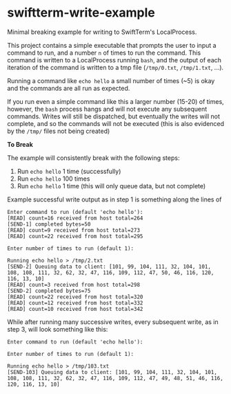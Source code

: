 # swiftterm-write-example

Minimal breaking example for writing to SwiftTerm's LocalProcess.

This project contains a simple executable that prompts the user to input
a command to run, and a number `n` of times to run the command. This
command is written to a LocalProcess running `bash`, and the output of each
iteration of the command is written to a tmp file (`/tmp/0.txt`,
`/tmp/1.txt`, ...).

Running a command like `echo hello` a small number of times (~5) is okay
and the commands are all run as expected.

If you run even a simple command like this a larger number (15-20) of
times, however, the `bash` process hangs and will not execute any
subsequent commands. Writes will still be dispatched, but eventually the writes
will not complete, and so the commands will not be executed (this is also evidenced by the `/tmp/` files not being created)

**To Break**

The example will consistently break with the following steps: 
1. Run `echo hello` 1 time (successfully)
2. Run `echo hello` 100 times
3. Run `echo hello` 1 time (this will only queue data, but not complete)

Example successful write output as in step 1 is something along the lines of 
```
Enter command to run (default 'echo hello'):
[READ] count=16 received from host total=264
[SEND-1] completed bytes=50
[READ] count=9 received from host total=273
[READ] count=22 received from host total=295

Enter number of times to run (default 1):

Running echo hello > /tmp/2.txt
[SEND-2] Queuing data to client: [101, 99, 104, 111, 32, 104, 101, 108, 108, 111, 32, 62, 32, 47, 116, 109, 112, 47, 50, 46, 116, 120, 116, 13, 10] 
[READ] count=3 received from host total=298
[SEND-2] completed bytes=75
[READ] count=22 received from host total=320
[READ] count=12 received from host total=332
[READ] count=10 received from host total=342
```

While after running many successive writes, every subsequent write, as in step 3, will look something like this:
```
Enter command to run (default 'echo hello'):

Enter number of times to run (default 1):

Running echo hello > /tmp/103.txt
[SEND-103] Queuing data to client: [101, 99, 104, 111, 32, 104, 101, 108, 108, 111, 32, 62, 32, 47, 116, 109, 112, 47, 49, 48, 51, 46, 116, 120, 116, 13, 10] 
```
